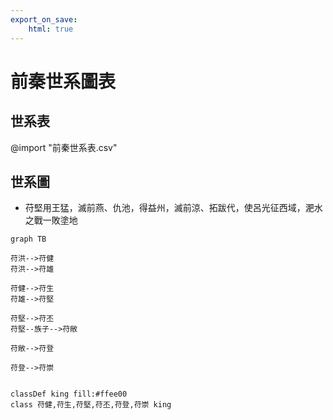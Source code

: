 ```yaml
---
export_on_save:
    html: true
---
```


# 前秦世系圖表

## 世系表

@import "前秦世系表.csv"

## 世系圖

- 苻堅用王猛，滅前燕、仇池，得益州，滅前涼、拓跋代，使呂光征西域，淝水之戰一敗塗地

```mermaid
graph TB

苻洪-->苻健
苻洪-->苻雄

苻健-->苻生
苻雄-->苻堅

苻堅-->苻丕
苻堅--族子-->苻敞

苻敞-->苻登

苻登-->苻崇


classDef king fill:#ffee00
class 苻健,苻生,苻堅,苻丕,苻登,苻崇 king
```